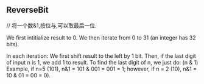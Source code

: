 ## ReverseBit

// 将一个数&1,按位与,可以取最后一位.

We first intitialize result to 0. We then iterate from 0 to 31 (an integer has 32 bits).

In each iteration:
We first shift result to the left by 1 bit.
Then, if the last digit of input n is 1, we add 1 to result.
To find the last digit of n, we just do: (n & 1)
Example, if n=5 (101), n&1 = 101 & 001 = 001 = 1;
however, if n = 2 (10), n&1 = 10 & 01 = 00 = 0).